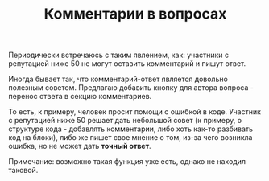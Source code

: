 ﻿---
title: "Комментарии в вопросах"
se.owner.user_id: 374529
se.owner.display_name: "Shift"
se.owner.link: "https://ru.meta.stackoverflow.com/users/374529/shift"
se.link: "https://ru.meta.stackoverflow.com/questions/10554/%d0%9a%d0%be%d0%bc%d0%bc%d0%b5%d0%bd%d1%82%d0%b0%d1%80%d0%b8%d0%b8-%d0%b2-%d0%b2%d0%be%d0%bf%d1%80%d0%be%d1%81%d0%b0%d1%85"
se.question_id: 10554
se.post_type: question
se.score: 1
---
<p>Периодически встречаюсь с таким явлением, как: участники с репутацией ниже 50 не могут оставить комментарий и пишут ответ.</p>
<p>Иногда бывает так, что комментарий-ответ является довольно полезным советом.
Предлагаю добавить кнопку для автора вопроса - перенос ответа в секцию комментариев.</p>
<p>То есть, к примеру, человек просит помощи с ошибкой в коде. Участник с репутацией ниже 50 решает дать небольшой совет (к примеру, о структуре кода - добавлять комментарии, либо хоть как-то разбивать код на блоки), либо же пишет свое мнение о том, из-за чего возникла ошибка, но не может дать <strong>точный ответ</strong>.</p>
<p>Примечание: возможно такая функция уже есть, однако не находил таковой.</p>
